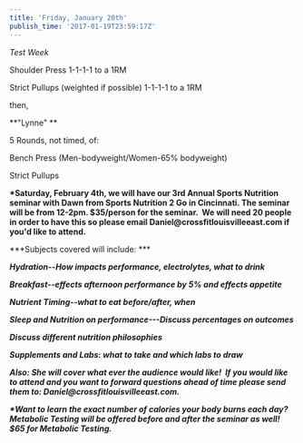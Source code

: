 ```yaml
---
title: 'Friday, January 20th'
publish_time: '2017-01-19T23:59:17Z'
---
```


*Test Week*

Shoulder Press 1-1-1-1 to a 1RM

Strict Pullups (weighted if possible) 1-1-1-1 to a 1RM

then,

**"Lynne" **

5 Rounds, not timed, of:

Bench Press (Men-bodyweight/Women-65% bodyweight)

Strict Pullups

**\*Saturday, February 4th, we will have our 3rd Annual Sports Nutrition
seminar with Dawn from Sports Nutrition 2 Go in Cincinnati. The seminar
will be from 12-2pm. \$35/person for the seminar.  We will need 20
people in order to have this so please email
Daniel\@crossfitlouisvilleeast.com if you'd like to attend.**

***Subjects covered will include: ***

***Hydration--How impacts performance, electrolytes, what to drink***

***Breakfast--effects afternoon performance by 5% and effects
appetite***

***Nutrient Timing--what to eat before/after, when***

***Sleep and Nutrition on performance---Discuss percentages on
outcomes***

***Discuss different nutrition philosophies***

***Supplements and Labs: what to take and which labs to draw***

***Also: She will cover what ever the audience would like!  If you would
like to attend and you want to forward questions ahead of time please
send them to: Daniel\@crossfitlouisvilleeast.com.***

***\*Want to learn the exact number of calories your body burns each
day? Metabolic Testing will be offered before and after the seminar as
well!   \$65 for Metabolic Testing.***

 
